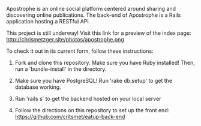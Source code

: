 Apostrophe is an online social platform centered around sharing and discovering online publications. The back-end of Apostrophe is a Rails application hosting a RESTful API.

This project is still underway! Visit this link for a preview of the index page: http://chrismetzger.site/photos/apostrophe.png

To check it out in its current form, follow these instructions:

1) Fork and clone this repository. Make sure you have Ruby installed! Then, run a 'bundle-install' in the directory.

2) Make sure you have PostgreSQL! Run 'rake db:setup' to get the database working.

3) Run 'rails s' to get the backend hosted on your local server

4) Follow the directions on this repository to set up the front end: https://github.com/critsmet/eatup-back-end
